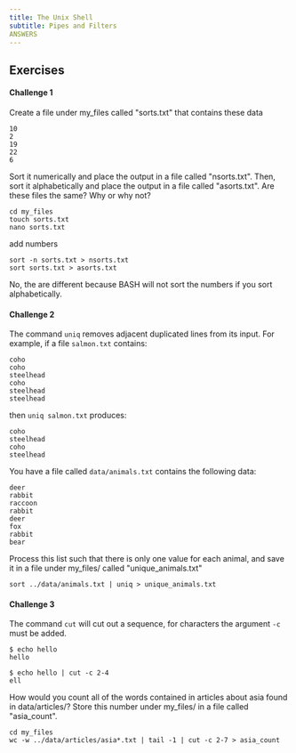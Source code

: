 ```yaml
---
title: The Unix Shell
subtitle: Pipes and Filters
ANSWERS
---
```


## Exercises

#### Challenge 1

Create a file under my_files called "sorts.txt" that contains these data

~~~
10
2
19
22
6
~~~

Sort it numerically and place the output in a file called "nsorts.txt". Then, sort it alphabetically and place the output in a file called "asorts.txt". Are these files the same? Why or why not?

~~~
cd my_files
touch sorts.txt
nano sorts.txt
~~~

add numbers

~~~
sort -n sorts.txt > nsorts.txt
sort sorts.txt > asorts.txt
~~~

No, the are different because BASH will not sort the numbers if you sort alphabetically.

#### Challenge 2

The command `uniq` removes adjacent duplicated lines from its input.
For example, if a file `salmon.txt` contains:

~~~
coho
coho
steelhead
coho
steelhead
steelhead
~~~

then `uniq salmon.txt` produces:

~~~
coho
steelhead
coho
steelhead
~~~

You have a file called `data/animals.txt` contains the following data:

~~~
deer
rabbit
raccoon
rabbit
deer
fox
rabbit
bear
~~~

Process this list such that there is only one value for each animal, and save it in a file under my_files/ called "unique_animals.txt"

~~~
sort ../data/animals.txt | uniq > unique_animals.txt
~~~

#### Challenge 3

The command `cut` will cut out a sequence, for characters the argument `-c` must be added.

~~~
$ echo hello
hello
~~~

~~~
$ echo hello | cut -c 2-4
ell
~~~

How would you count all of the words contained in articles about asia found in data/articles/? Store this number under my_files/ in a file called "asia_count".

~~~
cd my_files
wc -w ../data/articles/asia*.txt | tail -1 | cut -c 2-7 > asia_count
~~~
